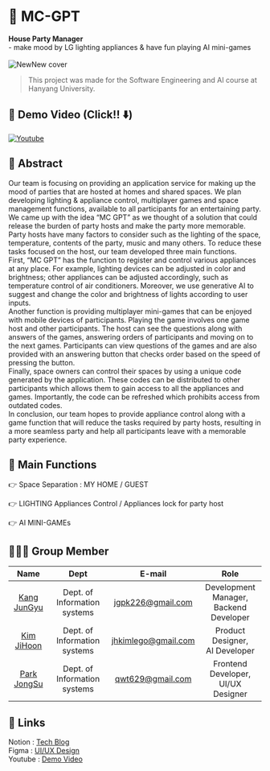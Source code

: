 # 🎉 MC-GPT
**House Party Manager**<br>- make mood by LG lighting appliances & have fun playing AI mini-games<br><br>
![NewNew cover](https://github.com/MC-NUGU/.github/assets/88271395/44750937-e900-445b-bfe3-6dd6c58669c8)<br>


> This project was made for the Software Engineering and AI course at Hanyang University.
## 🎥 Demo Video (Click!! ⬇️)
[![Youtube](https://github.com/MC-NUGU/.github/assets/88271395/182919a5-eb4e-40e1-9929-d18475511209)](https://youtu.be/_O9mpeIP9cw)



## 📌 Abstract
Our team is focusing on providing an application service for making up the mood of parties that are hosted at homes and shared spaces. We plan developing lighting & appliance control, multiplayer games and space management functions, available to all participants for an entertaining party.
We came up with the idea “MC GPT” as we thought of a solution that could release the burden of party hosts and make the party more memorable. Party hosts have many factors to consider such as the lighting of the space, temperature, contents of the party, music and many others. To reduce these tasks focused on the host, our team developed three main functions.<br>
First, “MC GPT” has the function to register and control various appliances at any place. For example, lighting devices can be adjusted in color and brightness; other appliances can be adjusted accordingly, such as temperature control of air conditioners. Moreover, we use generative AI to suggest and change the color and brightness of lights according to user inputs.<br>
Another function is providing multiplayer mini-games that can be enjoyed with mobile devices of participants. Playing the game involves one game host and other participants. The host can see the questions along with answers of the games, answering orders of participants and moving on to the next games. Participants can view questions of the games and are also provided with an answering button that checks order based on the speed of pressing the button.<br>
Finally, space owners can control their spaces by using a unique code generated by the application. These codes can be distributed to other participants which allows them to gain access to all the appliances and games. Importantly, the code can be refreshed which prohibits access from outdated codes.<br>
In conclusion, our team hopes to provide appliance control along with a game function that will reduce the tasks required by party hosts, resulting in a more seamless party and help all participants leave with a memorable party experience.

## 🌟 Main Functions
👉 Space Separation : MY HOME / GUEST
 
👉 LIGHTING Appliances Control / Appliances lock for party host

👉 AI MINI-GAMEs

## 🙋🏻‍♂️ Group Member
|Name|Dept|E-mail|Role|
|:---:|:---:|:---:|:---:|
|[Kang JunGyu](https://github.com/jgpk226)|Dept. of Information systems|jgpk226@gmail.com|Development Manager, <br/>Backend Developer|
|[Kim JiHoon](https://github.com/wild-turkey)|Dept. of Information systems|jhkimlego@gmail.com|Product Designer, <br/>AI Developer|
|[Park JongSu](https://github.com/orangejoam)|Dept. of Information systems|qwt629@gmail.com|Frontend Developer, <br/>UI/UX Designer|

## 🔗 Links
Notion : [Tech Blog](https://mc-gpt.notion.site/MC-GPT-d780fa5713bc4b0e88a0c9328e2fa0ea) <br>
Figma : [UI/UX Design](https://www.figma.com/file/xfyy1xcE2wPWb9aKeYdMPS/MC-NUGU?type=design&node-id=364%3A3249&mode=design&t=fTWysp1sUDscYntz-1) <br>
Youtube : [Demo Video](https://youtu.be/_O9mpeIP9cw) <br>
